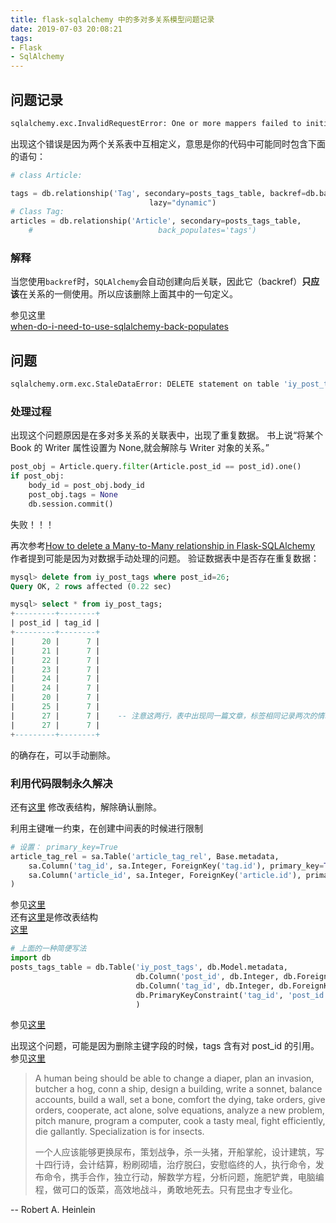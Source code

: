 ```yaml
---
title: flask-sqlalchemy 中的多对多关系模型问题记录
date: 2019-07-03 20:08:21
tags:
- Flask
- SqlAlchemy
---
```


## 问题记录

```bash
sqlalchemy.exc.InvalidRequestError: One or more mappers failed to initialize - can't proceed with initialization of other mappers. Triggering mapper: 'mapped class Article->iy_article'. Original exception was: Error creating backref 'articles' on relationship 'Article.tags': property of that name exists on mapper 'mapped class Tag->iy_tag'
```
出现这个错误是因为两个关系表中互相定义，意思是你的代码中可能同时包含下面的语句：

```python
# class Article:

tags = db.relationship('Tag', secondary=posts_tags_table, backref=db.backref('articles', lazy='dynamic'),
                               lazy="dynamic")
# Class Tag:                            
articles = db.relationship('Article', secondary=posts_tags_table,
    #                            back_populates='tags')
```
### 解释

当您使用`backref`时，`SQLAlchemy`会自动创建向后关联，因此它（backref）**只应该**在关系的一侧使用。所以应该删除上面其中的一句定义。

参见这里  
[when-do-i-need-to-use-sqlalchemy-back-populates](https://stackoverflow.com/questions/39869793/when-do-i-need-to-use-sqlalchemy-back-populates)
## 问题
```bash
sqlalchemy.orm.exc.StaleDataError: DELETE statement on table 'iy_post_tags' expected to delete 4 row(s); Only 24 were matched.
```
### 处理过程
出现这个问题原因是在多对多关系的关联表中，出现了重复数据。
书上说“将某个 Book 的 Writer 属性设置为 None,就会解除与 Writer 对象的关系。”
```python
post_obj = Article.query.filter(Article.post_id == post_id).one()
if post_obj:
    body_id = post_obj.body_id
    post_obj.tags = None
    db.session.commit()
```
失败！！！

再次参考[How to delete a Many-to-Many relationship in Flask-SQLAlchemy](https://seagullbird.xyz/posts/how-to-delete-many-to-many-in-sqlalchemy/)
作者提到可能是因为对数据手动处理的问题。
验证数据表中是否存在重复数据：
```sql
mysql> delete from iy_post_tags where post_id=26;
Query OK, 2 rows affected (0.22 sec)

mysql> select * from iy_post_tags;
+---------+--------+
| post_id | tag_id |
+---------+--------+
|      20 |      7 |
|      21 |      7 |
|      22 |      7 |
|      23 |      7 |
|      24 |      7 |
|      24 |      7 |
|      20 |      7 |
|      25 |      7 |
|      27 |      7 |    -- 注意这两行，表中出现同一篇文章，标签相同记录两次的情况，此时删除操作就会报错
|      27 |      7 |
+---------+--------+

```
的确存在，可以手动删除。


### 利用代码限制永久解决  
还有[这里](https://stackoverflow.com/questions/36002638/how-to-fix-sqlalchemy-sawarning-delete-statement-on-table-expected-to-delete-1)
修改表结构，解除确认删除。

利用主键唯一约束，在创建中间表的时候进行限制
```python
# 设置： primary_key=True
article_tag_rel = sa.Table('article_tag_rel', Base.metadata,
    sa.Column('tag_id', sa.Integer, ForeignKey('tag.id'), primary_key=True),
    sa.Column('article_id', sa.Integer, ForeignKey('article.id'), primary_key=True)
)
```
参见[这里](https://github.com/kvesteri/sqlalchemy-continuum/issues/65)  
还有[这里](https://stackoverflow.com/questions/36002638/how-to-fix-sqlalchemy-sawarning-delete-statement-on-table-expected-to-delete-1)是修改表结构       
[这里](https://stackoverflow.com/questions/41941273/deleting-from-a-sqlalchemy-many-to-many-matches-the-wrong-number-of-rows)     
```python
# 上面的一种简便写法
import db
posts_tags_table = db.Table('iy_post_tags', db.Model.metadata,
                            db.Column('post_id', db.Integer, db.ForeignKey('iy_article.post_id')),
                            db.Column('tag_id', db.Integer, db.ForeignKey('iy_tag.id')),
                            db.PrimaryKeyConstraint('tag_id', 'post_id')
                            )
```

参见[这里](https://groups.google.com/forum/#!topic/sqlalchemy/vfoTsQkqfHI)

出现这个问题，可能是因为删除主键字段的时候，tags 含有对 post_id 的引用。
参见[这里](https://groups.google.com/forum/#!topic/sqlalchemy/vfoTsQkqfHI)

>A human being should be able to change a diaper, plan an invasion, butcher a hog, conn a ship, design a building, write a sonnet, balance accounts, build a wall, set a bone, comfort the dying, take orders, give orders, cooperate, act alone, solve equations, analyze a new problem, pitch manure, program a computer, cook a tasty meal, fight efficiently, die gallantly. Specialization is for insects.
>
>一个人应该能够更换尿布，策划战争，杀一头猪，开船掌舵，设计建筑，写十四行诗，会计结算，粉刷砌墙，治疗脱臼，安慰临终的人，执行命令，发布命令，携手合作，独立行动，解数学方程，分析问题，施肥铲粪，电脑编程，做可口的饭菜，高效地战斗，勇敢地死去。只有昆虫才专业化。
>
-- Robert A. Heinlein
